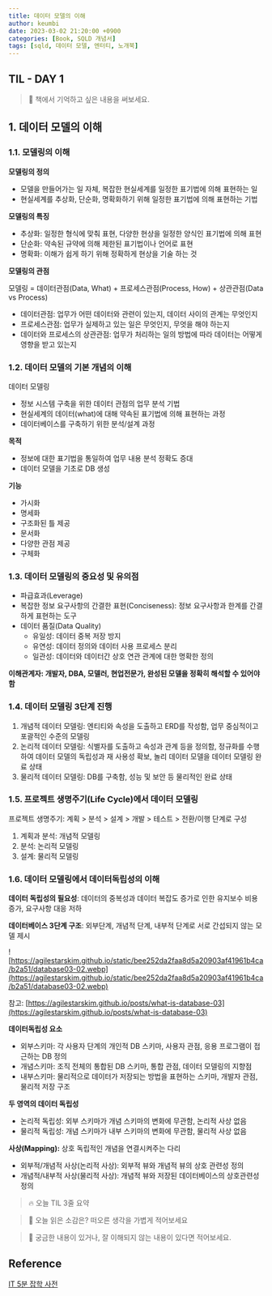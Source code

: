 ```yaml
---
title: 데이터 모델의 이해
author: keumbi
date: 2023-03-02 21:20:00 +0900
categories: [Book, SQLD 개념서]
tags: [sqld, 데이터 모델, 엔터티, 노개북]
---
```


## TIL - DAY 1

> 📝 책에서 기억하고 싶은 내용을 써보세요.

## 1. 데이터 모델의 이해

### 1.1. 모델링의 이해

**모델링의 정의**

- 모델을 만들어가는 일 자체, 복잡한 현실세계를 일정한 표기법에 의해 표현하는 일
- 현실세계를 추상화, 단순화, 명확화하기 위해 일정한 표기법에 의해 표현하는 기법

**모델링의 특징**

- 추상화: 일정한 형식에 맞춰 표현, 다양한 현상을 일정한 양식인 표기법에 의해 표현
- 단순화: 약속된 규약에 의해 제한된 표기법이나 언어로 표현
- 명확화: 이해가 쉽게 하기 위해 정확하게 현상을 기술 하는 것

**모델링의 관점**

모델링 = 데이터관점(Data, What) + 프로세스관점(Process, How) + 상관관점(Data vs Process)

- 데이터관점: 업무가 어떤 데이터와 관련이 있는지, 데이터 사이의 관계는 무엇인지
- 프로세스관점: 업무가 실제하고 있는 일은 무엇인지, 무엇을 해야 하는지
- 데이터와 프로세스의 상관관점: 업무가 처리하는 일의 방법에 따라 데이터는 어떻게 영향을 받고 있는지

### 1.2. 데이터 모델의 기본 개념의 이해

데이터 모델링

- 정보 시스템 구축을 위한 데이터 관점의 업무 분석 기법
- 현실세계의 데이터(what)에 대해 약속된 표기법에 의해 표현하는 과정
- 데이터베이스를 구축하기 위한 분석/설계 과정

**목적**

- 정보에 대한 표기법을 통일하여 업무 내용 분석 정확도 증대
- 데이터 모델을 기초로 DB 생성

**기능**

- 가시화
- 명세화
- 구조화된 틀 제공
- 문서화
- 다양한 관점 제공
- 구체화

### 1.3. 데이터 모델링의 중요성 및 유의점

- 파급효과(Leverage)
- 복잡한 정보 요구사항의 간결한 표현(Conciseness): 정보 요구사항과 한계를 간결하게 표현하는 도구
- 데이터 품질(Data Quality)
  - 유일성: 데이터 중복 저장 방지
  - 유연성: 데이터 정의와 데이터 사용 프로세스 분리
  - 일관성: 데이터와 데이터간 상호 연관 관계에 대한 명확한 정의

**이해관계자: 개발자, DBA, 모델러, 현업전문가, 완성된 모델을 정확히 해석할 수 있어야 함**

### 1.4. 데이터 모델링 3단계 진행

1. 개념적 데이터 모델링: 엔티티와 속성을 도출하고 ERD를 작성함, 업무 중심적이고 포괄적인 수준의 모델링
2. 논리적 데이터 모델링: 식별자를 도출하고 속성과 관계 등을 정의함, 정규화를 수행하여 데이터 모델의 독립성과 재 사용성 확보, 놀리 데이터 모델을 데이터 모델링 완료 상태
3. 물리적 데이터 모델링: DB를 구축함, 성능 및 보안 등 물리적인 완료 상태

### 1.5. 프로젝트 생명주기(Life Cycle)에서 데이터 모델링

프로젝트 생명주기: 계획 > 분석 > 설계 > 개발 > 테스트 > 전환/이행 단계로 구성

1. 계획과 분석: 개념적 모델링
2. 분석: 논리적 모델링
3. 설계: 물리적 모델링

### 1.6. 데이터 모델링에서 데이터독립성의 이해

**데이터 독립성의 필요성**: 데이터의 중복성과 데이터 복잡도 증가로 인한 유지보수 비용증가, 요구사항 대응 저하

**데이터베이스 3단계 구조**: 외부단계, 개념적 단계, 내부적 단계로 서로 간섭되지 않는 모델 제시

![https://agilestarskim.github.io/static/bee252da2faa8d5a20903af41961b4ca/b2a51/database03-02.webp](https://agilestarskim.github.io/static/bee252da2faa8d5a20903af41961b4ca/b2a51/database03-02.webp)

참고: [https://agilestarskim.github.io/posts/what-is-database-03](https://agilestarskim.github.io/posts/what-is-database-03)

**데이터독립성 요소**

- 외부스키마: 각 사용자 단계의 개인적 DB 스키마, 사용자 관점, 응용 프로그램이 접근하는 DB 정의
- 개념스키마: 조직 전체의 통합된 DB 스키마, 통합 관점, 데이터 모델링의 지향점
- 내부스키마: 물리적으로 데이터가 저장되는 방법을 표현하는 스키마, 개발자 관점, 물리적 저장 구조

**두 영역의 데이터 독립성**

- 논리적 독립성: 외부 스키마가 개념 스키마의 변화에 무관함, 논리적 사상 없음
- 물리적 독립성: 개념 스키마가 내부 스키마의 변화에 무관함, 물리적 사상 없음

**사상(Mapping):** 상호 독립적인 개념을 연결시켜주는 다리

- 외부적/개념적 사상(논리적 사상): 외부적 뷰와 개념적 뷰의 상호 관련성 정의
- 개념적/내부적 사상(물리적 사상): 개념적 뷰와 저장된 데이터베이스의 상호관련성 정의


> 🔥 오늘 TIL 3줄 요약


> 🤩 오늘 읽은 소감은? 떠오른 생각을 가볍게 적어보세요


> 🔖 궁금한 내용이 있거나, 잘 이해되지 않는 내용이 있다면 적어보세요.





## Reference

[IT 5분 잡학 사전](https://product.kyobobook.co.kr/detail/S000061897447)

